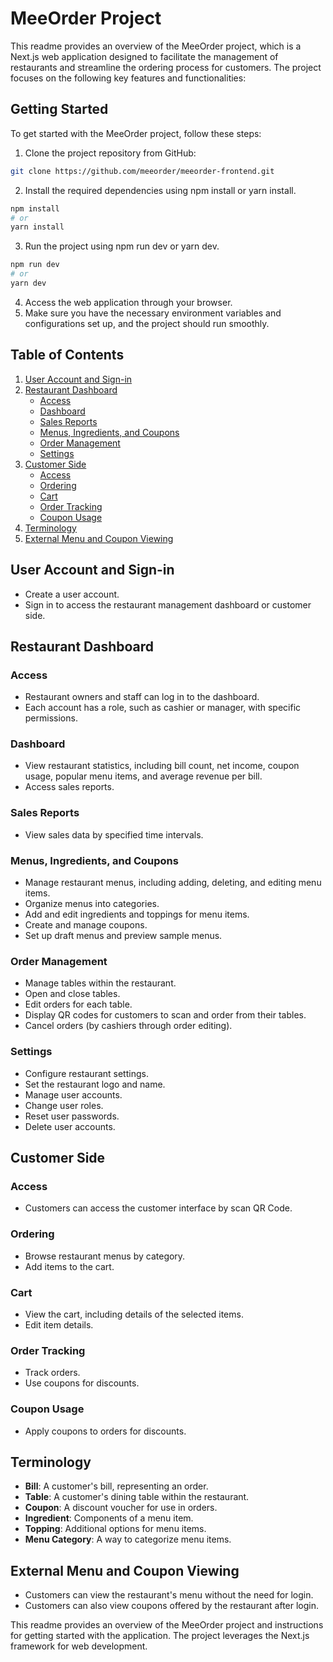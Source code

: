 # MeeOrder Project

This readme provides an overview of the MeeOrder project, which is a Next.js web application designed to facilitate the management of restaurants and streamline the ordering process for customers. The project focuses on the following key features and functionalities:

## Getting Started

To get started with the MeeOrder project, follow these steps:

1. Clone the project repository from GitHub:
```sh
git clone https://github.com/meeorder/meeorder-frontend.git
```
2. Install the required dependencies using npm install or yarn install.
```sh
npm install
# or
yarn install
```
3. Run the project using npm run dev or yarn dev.
```sh
npm run dev
# or
yarn dev
```
4. Access the web application through your browser.
5. Make sure you have the necessary environment variables and configurations set up, and the project should run smoothly.

## Table of Contents

1. [User Account and Sign-in](#user-account-and-sign-in)
2. [Restaurant Dashboard](#restaurant-dashboard)
   - [Access](#access)
   - [Dashboard](#dashboard)
   - [Sales Reports](#sales-reports)
   - [Menus, Ingredients, and Coupons](#menus-ingredients-and-coupons)
   - [Order Management](#order-management)
   - [Settings](#settings)
3. [Customer Side](#customer-side)
   - [Access](#access)
   - [Ordering](#ordering)
   - [Cart](#cart)
   - [Order Tracking](#order-tracking)
   - [Coupon Usage](#coupon-usage)
4. [Terminology](#terminology)
5. [External Menu and Coupon Viewing](#external-menu-and-coupon-viewing)

## User Account and Sign-in

- Create a user account.
- Sign in to access the restaurant management dashboard or customer side.

## Restaurant Dashboard

### Access

- Restaurant owners and staff can log in to the dashboard.
- Each account has a role, such as cashier or manager, with specific permissions.

### Dashboard

- View restaurant statistics, including bill count, net income, coupon usage, popular menu items, and average revenue per bill.
- Access sales reports.

### Sales Reports

- View sales data by specified time intervals.

### Menus, Ingredients, and Coupons

- Manage restaurant menus, including adding, deleting, and editing menu items.
- Organize menus into categories.
- Add and edit ingredients and toppings for menu items.
- Create and manage coupons.
- Set up draft menus and preview sample menus.

### Order Management

- Manage tables within the restaurant.
- Open and close tables.
- Edit orders for each table.
- Display QR codes for customers to scan and order from their tables.
- Cancel orders (by cashiers through order editing).

### Settings

- Configure restaurant settings.
- Set the restaurant logo and name.
- Manage user accounts.
- Change user roles.
- Reset user passwords.
- Delete user accounts.

## Customer Side

### Access

- Customers can access the customer interface by scan QR Code.

### Ordering

- Browse restaurant menus by category.
- Add items to the cart.

### Cart

- View the cart, including details of the selected items.
- Edit item details.

### Order Tracking

- Track orders.
- Use coupons for discounts.

### Coupon Usage

- Apply coupons to orders for discounts.

## Terminology

- **Bill**: A customer's bill, representing an order.
- **Table**: A customer's dining table within the restaurant.
- **Coupon**: A discount voucher for use in orders.
- **Ingredient**: Components of a menu item.
- **Topping**: Additional options for menu items.
- **Menu Category**: A way to categorize menu items.

## External Menu and Coupon Viewing

- Customers can view the restaurant's menu without the need for login.
- Customers can also view coupons offered by the restaurant after login.

This readme provides an overview of the MeeOrder project and instructions for getting started with the application. The project leverages the Next.js framework for web development.
